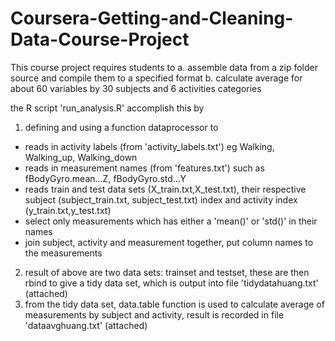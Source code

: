 # Coursera-Getting-and-Cleaning-Data-Course-Project
This course project requires students to
a. assemble data from a zip folder source and compile them to a specified format
b. calculate average for about 60 variables by 30 subjects and 6 activities categories

the R script 'run_analysis.R' accomplish this by

1. defining and using a function dataprocessor to 
  * reads in activity labels (from 'activity_labels.txt') eg Walking, Walking_up, Walking_down
  * reads in measurement names (from 'features.txt') such as fBodyGyro.mean...Z, fBodyGyro.std...Y
  * reads train and test data sets (X_train.txt,X_test.txt), their respective subject (subject_train.txt, subject_test.txt) index and activity index (y_train.txt,y_test.txt)
  * select only measurements which has either a 'mean()' or 'std()' in their names
  * join subject, activity and measurement together, put column names to the measurements
2. result of above are two data sets: trainset and testset, these are then rbind to give a tidy data set, which is output into file 'tidydatahuang.txt' (attached)
3. from the tidy data set, data.table function is used to calculate average of measurements by subject and activity, result is recorded in file 'dataavghuang.txt' (attached)
  
